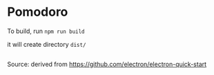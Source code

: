 # Pomodoro

To build, run 
`npm run build`

it will create directory `dist/`

##

Source: derived from <https://github.com/electron/electron-quick-start>